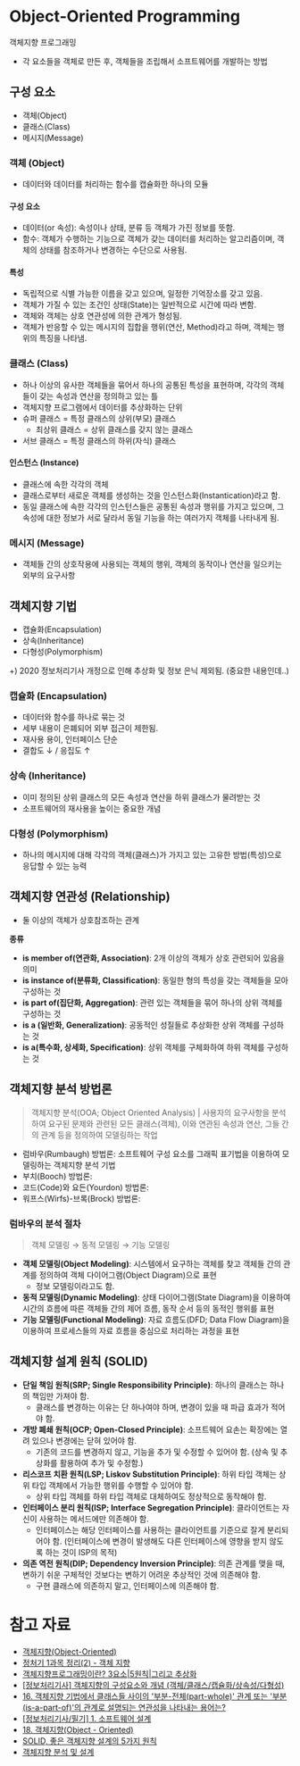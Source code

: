 # Object-Oriented Programming

객체지향 프로그래밍

- 각 요소들을 객체로 만든 후, 객체들을 조립해서 소프트웨어를 개발하는 방법

## 구성 요소

- 객체(Object)
- 클래스(Class)
- 메시지(Message)

### 객체 (Object)

- 데이터와 데이터를 처리하는 함수를 캡슐화한 하나의 모듈

#### 구성 요소

- 데이터(or 속성): 속성이나 상태, 분류 등 객체가 가진 정보를 뜻함.
- 함수: 객체가 수행하는 기능으로 객체가 갖는 데이터를 처리하는 알고리즘이며, 객체의 상태를 참조하거나 변경하는 수단으로 사용됨.

#### 특성

- 독립적으로 식별 가능한 이름을 갖고 있으며, 일정한 기억장소를 갖고 있음.
- 객체가 가질 수 있는 조건인 상태(State)는 일반적으로 시간에 따라 변함.
- 객체와 객체는 상호 연관성에 의한 관계가 형성됨.
- 객체가 반응할 수 있는 메시지의 집합을 행위(연산, Method)라고 하며, 객체는 행위의 특징을 나타냄.

### 클래스 (Class)

- 하나 이상의 유사한 객체들을 묶어서 하나의 공통된 특성을 표현하며, 각각의 객체들이 갖는 속성과 연산을 정의하고 있는 틀
- 객체지향 프로그램에서 데이터를 추상화하는 단위
- 슈퍼 클래스 = 특정 클래스의 상위(부모) 클래스
  - 최상위 클래스 = 상위 클래스를 갖지 않는 클래스
- 서브 클래스 = 특정 클래스의 하위(자식) 클래스

#### 인스턴스 (Instance)

- 클래스에 속한 각각의 객체
- 클래스로부터 새로운 객체를 생성하는 것을 인스턴스화(Instantication)라고 함.
- 동일 클래스에 속한 각각의 인스턴스들은 공통된 속성과 행위를 가지고 있으며, 그 속성에 대한 정보가 서로 달라서 동일 기능을 하는 여러가지 객체를 나타내게 됨.

### 메시지 (Message)

- 객체들 간의 상호작용에 사용되는 객체의 행위, 객체의 동작이나 연산을 일으키는 외부의 요구사항

## 객체지향 기법

- 캡슐화(Encapsulation)
- 상속(Inheritance)
- 다형성(Polymorphism)

+) 2020 정보처리기사 개정으로 인해 추상화 및 정보 은닉 제외됨. (중요한 내용인데..)

### 캡슐화 (Encapsulation)

- 데이터와 함수를 하나로 묶는 것
- 세부 내용이 은폐되어 외부 접근이 제한됨.
- 재사용 용이, 인터페이스 단순
- 결합도 ↓ / 응집도 ↑

### 상속 (Inheritance)

- 이미 정의된 상위 클래스의 모든 속성과 연산을 하위 클래스가 물려받는 것
- 소프트웨어의 재사용을 높이는 중요한 개념

### 다형성 (Polymorphism)

- 하나의 메시지에 대해 각각의 객체(클래스)가 가지고 있는 고유한 방법(특성)으로 응답할 수 있는 능력

## 객체지향 연관성 (Relationship)

- 둘 이상의 객체가 상호참조하는 관계

**종류**

- **is member of(연관화, Association)**: 2개 이상의 객체가 상호 관련되어 있음을 의미
- **is instance of(분류화, Classification)**: 동일한 형의 특성을 갖는 객체들을 모아 구성하는 것
- **is part of(집단화, Aggregation)**: 관련 있는 객체들을 묶어 하나의 상위 객체를 구성하는 것
- **is a (일반화, Generalization)**: 공동적인 성질들로 추상화한 상위 객체를 구성하는 것
- **is a(특수화, 상세화, Specification)**: 상위 객체를 구체화하여 하위 객체를 구성하는 것

## 객체지향 분석 방법론

> 객체지향 분석(OOA; Object Oriented Analysis) | 사용자의 요구사항을 분석하여 요구된 문제와 관련된 모든 클래스(객체), 이와 연관된 속성과 연산, 그들 간의 관계 등을 정의하여 모델링하는 작업

- 럼바우(Rumbaugh) 방법론: 소프트웨어 구성 요소를 그래픽 표기법을 이용하여 모델링하는 객체지향 분석 기법
- 부치(Booch) 방법론: 
- 코드(Code)와 요든(Yourdon) 방법론: 
- 워프스(Wirfs)-브록(Brock) 방법론: 

### 럼바우의 분석 절차

> 객체 모델링 → 동적 모델링 → 기능 모델링

- **객체 모델링(Object Modeling)**: 시스템에서 요구하는 객체를 찾고 객체들 간의 관계를 정의하여 객체 다이어그램(Object Diagram)으로 표현
  - 정보 모델링이라고도 함.
- **동적 모델링(Dynamic Modeling)**: 상태 다이어그램(State Diagram)을 이용하여 시간의 흐름에 따른 객체들 간의 제어 흐름, 동작 순서 등의 동적인 행위를 표현
- **기능 모델링(Functional Modeling)**: 자료 흐름도(DFD; Data Flow Diagram)을 이용하여 프로세스들의 자료 흐름을 중심으로 처리하는 과정을 표현

## 객체지향 설계 원칙 (SOLID)

- **단일 책임 원칙(SRP; Single Responsibility Principle)**: 하나의 클래스는 하나의 책임만 가져야 함.
  - 클래스를 변경하는 이유는 단 하나여야 하며, 변경이 있을 때 파급 효과가 적어야 함.
- **개방 폐쇄 원칙(OCP; Open-Closed Principle)**: 소프트웨어 요손는 확장에는 열려 있으나 변경에는 닫혀 있어야 함.
  - 기존의 코드를 변경하지 않고, 기능을 추가 및 수정할 수 있어야 함. (상속 및 추상화를 활용하여 추가 및 수정함.)
- **리스코프 치환 원칙(LSP; Liskov Substitution Principle)**: 하위 타입 객체는 상위 타입 객체에서 가능한 행위를 수행할 수 있어야 함.
  - 상위 타입 객체를 하위 타입 객체로 대체하여도 정상적으로 동작해야 함.
- **인터페이스 분리 원칙(ISP; Interface Segregation Principle)**: 클라이언트는 자신이 사용하는 메서드에만 의존해야 함.
  - 인터페이스는 해당 인터페이스를 사용하는 클라이언트를 기준으로 잘게 분리되어야 함. (인터페이스에 변경이 발생해도 다른 인터페이스에 영향을 받지 않도록 하는 것이 ISP의 목적)
- **의존 역전 원칙(DIP; Dependency Inversion Principle)**: 의존 관계를 맺을 때, 변하기 쉬운 구체적인 것보다는 변하기 어려운 추상적인 것에 의존해야 함.
  - 구현 클래스에 의존하지 말고, 인터페이스에 의존해야 함.

# 참고 자료

- [객체지향(Object-Oriented)](https://m.blog.naver.com/wook2124/222103003848)
- [정처기 1과목 정리(2) - 객체 지향](https://velog.io/@vjimmny99/%EC%A0%95%EC%B2%98%EA%B8%B0-1%EA%B3%BC%EB%AA%A9-%EC%A0%95%EB%A6%AC2-%EA%B0%9D%EC%B2%B4-%EC%A7%80%ED%96%A5)
- [객체지향프로그래밍이란? 3요소|5원칙|그리고 추상화](https://okayoon.tistory.com/entry/%EA%B0%9D%EC%B2%B4%EC%A7%80%ED%96%A5%ED%94%84%EB%A1%9C%EA%B7%B8%EB%9E%98%EB%B0%8D%EC%9D%B4%EB%9E%80-3%EC%9A%94%EC%86%8C-5%EC%9B%90%EC%B9%99-%EA%B7%B8%EB%A6%AC%EA%B3%A0-%EC%B6%94%EC%83%81%ED%99%94)
- [\[정보처리기사\] 객체지향의 구성요소와 개념 (객체/클래스/캡슐화/상속성/다형성)](https://liveyourit.tistory.com/204)
- [16. 객체지향 기법에서 클래스들 사이의 '부분-전체(part-whole)' 관계 또는 '부분(is-a-part-of)'의 관계로 설명되는 연관성을 나타내는 용어는?](https://itpmw.tistory.com/997)
- [\[정보처리기사/필기\] 1. 소프트웨어 설계](https://velog.io/@stringbuckwheat/%EC%A0%95%EB%B3%B4%EC%B2%98%EB%A6%AC%EA%B8%B0%EC%82%AC-%ED%95%84%EA%B8%B0-1%EA%B3%BC%EB%AA%A9-%EC%86%8C%ED%94%84%ED%8A%B8%EC%9B%A8%EC%96%B4-%EC%84%A4%EA%B3%84-%EC%9A%94%EC%95%BD#1-%EC%86%8C%ED%94%84%ED%8A%B8%EC%9B%A8%EC%96%B4-%EC%83%9D%EB%AA%85-%EC%A3%BC%EA%B8%B0)
- [18. 객체지향(Object - Oriented)](https://velog.io/@alpaka206/18.-%EA%B0%9D%EC%B2%B4%EC%A7%80%ED%96%A5Object-Oriented)
- [SOLID, 좋은 객체지향 설계의 5가지 원칙](https://velog.io/@pp8817/SOLID-%EC%A2%8B%EC%9D%80-%EA%B0%9D%EC%B2%B4%EC%A7%80%ED%96%A5-%EC%84%A4%EA%B3%84%EC%9D%98-5%EA%B0%80%EC%A7%80-%EC%9B%90%EC%B9%99)
- [객체지향 분석 및 설계](https://velog.io/@clay/%EA%B0%9D%EC%B2%B4%EC%A7%80%ED%96%A5-%EB%B6%84%EC%84%9D-%EB%B0%8F-%EC%84%A4%EA%B3%84)
